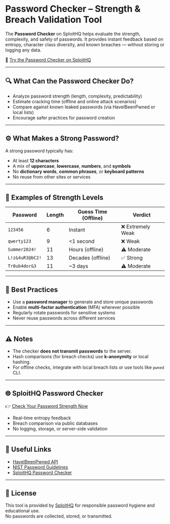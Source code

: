 # Password Checker – Strength & Breach Validation Tool

The **Password Checker** on SploitHQ helps evaluate the strength, complexity, and safety of passwords. It provides instant feedback based on entropy, character class diversity, and known breaches — without storing or logging any data.

🔗 [Try the Password Checker on SploitHQ](https://sploithq.com/password-checker)

---

## 🔍 What Can the Password Checker Do?

- Analyze password strength (length, complexity, predictability)
- Estimate cracking time (offline and online attack scenarios)
- Compare against known leaked passwords (via HaveIBeenPwned or local lists)
- Encourage safer practices for password creation

---

## ⚙️ What Makes a Strong Password?

A strong password typically has:
- At least **12 characters**
- A mix of **uppercase**, **lowercase**, **numbers**, and **symbols**
- No **dictionary words**, **common phrases**, or **keyboard patterns**
- No reuse from other sites or services

---

## 🧪 Examples of Strength Levels

| Password            | Length | Guess Time (Offline)     | Verdict         |
|---------------------|--------|---------------------------|------------------|
| `123456`            | 6      | Instant                   | ❌ Extremely Weak |
| `qwerty123`         | 9      | <1 second                 | ❌ Weak          |
| `Summer2024!`       | 11     | Hours (offline)           | ⚠️ Moderate      |
| `L!z&4uR3@bC2!`     | 13     | Decades (offline)         | ✅ Strong        |
| `Tr0ub4dor&3`       | 11     | ~3 days                   | ⚠️ Moderate      |

---

## 🧰 Best Practices

- Use a **password manager** to generate and store unique passwords
- Enable **multi-factor authentication** (MFA) wherever possible
- Regularly rotate passwords for sensitive systems
- Never reuse passwords across different services

---

## ⚠️ Notes

- The checker **does not transmit passwords** to the server.
- Hash comparisons (for breach checks) use **k-anonymity** or local hashing.
- For offline checks, integrate with local breach lists or use tools like `pwned` CLI.

---

## 🌐 SploitHQ Password Checker

👉 [Check Your Password Strength Now](https://sploithq.com/password-checker)

- Real-time entropy feedback
- Breach comparison via public databases
- No logging, storage, or server-side validation

---

## 🔗 Useful Links

- [HaveIBeenPwned API](https://haveibeenpwned.com/API/v3)
- [NIST Password Guidelines](https://pages.nist.gov/800-63-3/sp800-63b.html)
- [SploitHQ Password Checker](https://sploithq.com/password-checker)

---

## 📄 License

This tool is provided by [SploitHQ](https://sploithq.com) for responsible password hygiene and educational use.  
No passwords are collected, stored, or transmitted.
